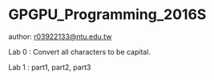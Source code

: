 # GPGPU_Programming_2016S
author: r03922133@ntu.edu.tw

Lab 0 : Convert all characters to be capital.

Lab 1 : part1, part2, part3 
